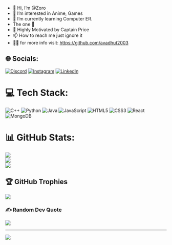 - 👋 Hi, I’m @Zoro
- 👀 I’m interested in Anime, Games
- 🌱 I’m currently learning Computer ER. 
- The one 🌷 
- 🤩 Highly Motivated by Captain Price
- 📫 How to reach me just ignore it
- 👨‍🎓️ for more info visit: https://github.com/avadhut2003

<!---
zoro2030/zoro2030 is a ✨ special ✨ repository because its `README.md` (this file) appears on your GitHub profile.
You can click the Preview link to take a look at your changes.
--->
## 🌐 Socials:
[![Discord](https://img.shields.io/badge/Discord-%237289DA.svg?logo=discord&logoColor=white)](https://discord.gg/the_king_of_hell_) [![Instagram](https://img.shields.io/badge/Instagram-%23E4405F.svg?logo=Instagram&logoColor=white)](https://instagram.com/https://www.instagram.com/samrat_tikone_) [![LinkedIn](https://img.shields.io/badge/LinkedIn-%230077B5.svg?logo=linkedin&logoColor=white)](https://linkedin.com/in/inkedin.com/in/samrat-tikone-8a8461209) 

# 💻 Tech Stack:
![C++](https://img.shields.io/badge/c++-%2300599C.svg?style=for-the-badge&logo=c%2B%2B&logoColor=white) ![Python](https://img.shields.io/badge/python-3670A0?style=for-the-badge&logo=python&logoColor=ffdd54) ![Java](https://img.shields.io/badge/java-%23ED8B00.svg?style=for-the-badge&logo=openjdk&logoColor=white) ![JavaScript](https://img.shields.io/badge/javascript-%23323330.svg?style=for-the-badge&logo=javascript&logoColor=%23F7DF1E) ![HTML5](https://img.shields.io/badge/html5-%23E34F26.svg?style=for-the-badge&logo=html5&logoColor=white) ![CSS3](https://img.shields.io/badge/css3-%231572B6.svg?style=for-the-badge&logo=css3&logoColor=white) ![React](https://img.shields.io/badge/react-%2320232a.svg?style=for-the-badge&logo=react&logoColor=%2361DAFB) ![MongoDB](https://img.shields.io/badge/MongoDB-%234ea94b.svg?style=for-the-badge&logo=mongodb&logoColor=white)
# 📊 GitHub Stats:
![](https://github-readme-stats.vercel.app/api?username=zoro2030&theme=ambient_gradient&hide_border=false&include_all_commits=true&count_private=false)<br/>
![](https://github-readme-streak-stats.herokuapp.com/?user=zoro2030&theme=ambient_gradient&hide_border=false)<br/>
![](https://github-readme-stats.vercel.app/api/top-langs/?username=zoro2030&theme=ambient_gradient&hide_border=false&include_all_commits=true&count_private=false&layout=compact)

## 🏆 GitHub Trophies
![](https://github-profile-trophy.vercel.app/?username=zoro2030&theme=radical&no-frame=false&no-bg=true&margin-w=4)

### ✍️ Random Dev Quote
![](https://quotes-github-readme.vercel.app/api?type=horizontal&theme=radical)

---
[![](https://visitcount.itsvg.in/api?id=zoro2030&icon=0&color=0)](https://visitcount.itsvg.in)

<!-- Proudly created with GPRM ( https://gprm.itsvg.in ) -->
